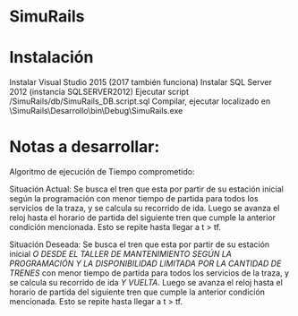 # SimuRails

# Instalación

Instalar Visual Studio 2015 (2017 también funciona)
Instalar SQL Server 2012 (instancia SQLSERVER2012) 
Ejecutar script /SimuRails/db/SimuRails_DB.script.sql
Compilar, ejecutar localizado en \SimuRails\Desarrollo\bin\Debug\SimuRails.exe

# Notas a desarrollar:

Algoritmo de ejecución de Tiempo comprometido:

Situación Actual: 
Se busca el tren que esta por partir de su estación inicial según la programación con menor tiempo de partida para todos los servicios de la traza, y se calcula su recorrido de ida. Luego se avanza el reloj hasta el horario de partida del siguiente tren que cumple la anterior condición mencionada.
Esto se repite hasta llegar a t > tf.

Situación Deseada:
Se busca el tren que esta por partir de su estación inicial *O DESDE EL TALLER DE MANTENIMIENTO SEGÚN LA PROGRAMACIÓN Y LA DISPONIBILIDAD LIMITADA POR LA CANTIDAD DE TRENES* con menor tiempo de partida para todos los servicios de la traza, y se calcula su recorrido de ida *Y VUELTA*. Luego se avanza el reloj hasta el horario de partida del siguiente tren que cumple la anterior condición mencionada.
Esto se repite hasta llegar a t > tf.
